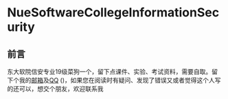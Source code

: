 # NueSoftwareCollegeInformationSecurity
## 前言

东大软院信安专业19级菜狗一个，留下点课件、实验、考试资料，需要自取。留下个我的[邮箱](mailto:lyong000919@163.com)及[QQ](tencent://AddContact/?fromId=45&fromSubId=1&subcmd=all&uin=1992018857&website=www.oicqzone.com) ()，如果您在阅读时有疑问、发现了错误又或者觉得这个人写的还可以，想交个朋友，欢迎联系我

